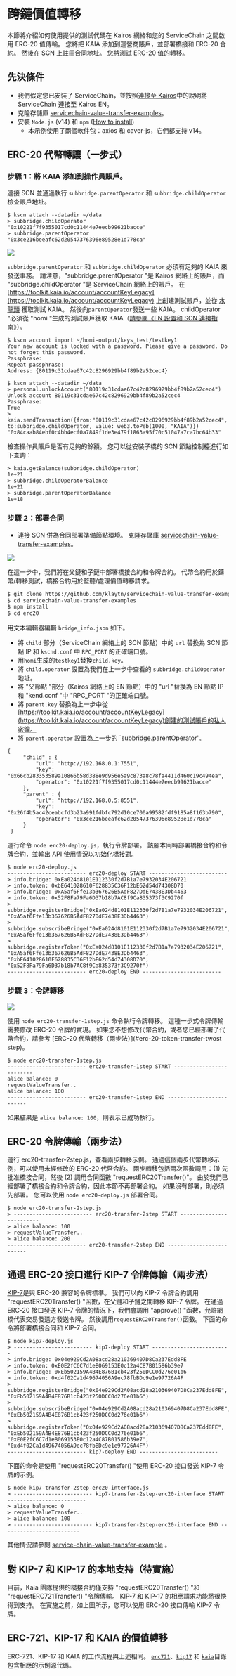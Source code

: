 # 跨鏈價值轉移

本節將介紹如何使用提供的測試代碼在 Kairos 網絡和您的 ServiceChain 之間啟用 ERC-20 值傳輸。
您將把 KAIA 添加到運營商賬戶，並部署橋接和 ERC-20 合約。
然後在 SCN 上註冊合同地址。 您將測試 ERC-20 值的轉移。

## 先決條件<a id="prerequisites"></a>

- 我們假定您已安裝了 ServiceChain，並按照[連接至 Kairos](en-scn-connection.md)中的說明將 ServiceChain 連接至 Kairos EN。
- 克隆存儲庫 [servicechain-value-transfer-examples](https://github.com/klaytn/servicechain-value-transfer-examples)。
- 安裝 `Node.js` (v14) 和 `npm` ([How to install](https://nodejs.org/en/download/package-manager/))
  - 本示例使用了兩個軟件包：axios 和 caver-js，它們都支持 v14。

## ERC-20 代幣轉讓（一步式）<a id="erc-20-token-transfer-onestep"></a>

### 步驟 1：將 KAIA 添加到操作員賬戶。 <a id="step-1-add-kaia-to-the-operator-accounts"></a>

連接 SCN 並通過執行 `subbridge.parentOperator` 和 `subbridge.childOperator` 檢查賬戶地址。

```
$ kscn attach --datadir ~/data
> subbridge.childOperator
"0x10221f7f9355017cd0c11444e7eecb99621bacce"
> subbridge.parentOperator
"0x3ce216beeafc62d20547376396e89528e1d778ca"
```

![](/img/nodes/sc-vt-add-klay.png)

`subbridge.parentOperator` 和 `subbridge.childOperator` 必須有足夠的 KAIA 來發送事務。 請注意，"subbridge.parentOperator "是 Kairos 網絡上的賬戶，而 "subbridge.childOperator "是 ServiceChain 網絡上的賬戶。
在 [https://toolkit.kaia.io/account/accountKeyLegacy](https://toolkit.kaia.io/account/accountKeyLegacy) 上創建測試賬戶，並從 [水龍頭](https://faucet.kaia.io/) 獲取測試 KAIA。 然後向`parentOperator`發送一些 KAIA。 childOperator "必須從 "homi "生成的測試賬戶獲取 KAIA（[請參閱《EN 設置和 SCN 連接指南》](en-scn-connection.md)）。

```
$ kscn account import ~/homi-output/keys_test/testkey1
Your new account is locked with a password. Please give a password. Do not forget this password.
Passphrase:
Repeat passphrase:
Address: {80119c31cdae67c42c8296929bb4f89b2a52cec4}
```

```
$ kscn attach --datadir ~/data
> personal.unlockAccount("80119c31cdae67c42c8296929bb4f89b2a52cec4")
Unlock account 80119c31cdae67c42c8296929bb4f89b2a52cec4
Passphrase:
True
> kaia.sendTransaction({from:"80119c31cdae67c42c8296929bb4f89b2a52cec4", to:subbridge.childOperator, value: web3.toPeb(1000, "KAIA")})
"0x84caab84ebf0c4bb4ecf0a7849f1de3e479f1863a95f70c51047a7ca7bc64b33"
```

檢查操作員賬戶是否有足夠的餘額。 您可以從安裝子橋的 SCN 節點控制檯進行如下查詢：

```
> kaia.getBalance(subbridge.childOperator)
1e+21
> subbridge.childOperatorBalance
1e+21
> subbridge.parentOperatorBalance
1e+18
```

### 步驟 2：部署合同<a id="step-2-deploy-contracts"></a>

- 連接 SCN 併為合同部署準備節點環境。
  克隆存儲庫 [servicechain-value-transfer-examples](https://github.com/klaytn/servicechain-value-transfer-examples)。

![](/img/nodes/sc-vt-deploy.png)

在這一步中，我們將在父鏈和子鏈中部署橋接合約和令牌合約。
代幣合約用於鑄幣/轉移測試，橋接合約用於監聽/處理價值轉移請求。

```bash
$ git clone https://github.com/klaytn/servicechain-value-transfer-examples
$ cd servicechain-value-transfer-examples
$ npm install
$ cd erc20
```

用文本編輯器編輯 `bridge_info.json` 如下。

- 將 `child` 部分（ServiceChain 網絡上的 SCN 節點）中的 `url` 替換為 SCN 節點 IP 和 `kscnd.conf` 中 `RPC_PORT` 的正確端口號。
- 用`homi`生成的`testkey1`替換`child.key`。
- 將 `child.operator` 設置為我們在上一步中查看的 `subbridge.childOperator` 地址。
- 將 "父節點 "部分（Kairos 網絡上的 EN 節點）中的 "url "替換為 EN 節點 IP 和 "kend.conf "中 "RPC_PORT "的正確端口號。
- 將 `parent.key` 替換為上一步中從 [https://toolkit.kaia.io/account/accountKeyLegacy](https://toolkit.kaia.io/account/accountKeyLegacy)創建的測試賬戶的私人密鑰。
- 將 `parent.operator` 設置為上一步的 \`subbridge.parentOperator'。

```
{
     "child" : {
         "url": "http://192.168.0.1:7551",
         "key": "0x66cb283353589a10866b58d388e9d956e5a9c873a8c78fa4411d460c19c494ea",
         "operator": "0x10221f7f9355017cd0c11444e7eecb99621bacce"
     },
     "parent" : {
         "url": "http://192.168.0.5:8551",
         "key": "0x26f4b5ac42ceabcfd3b23a991fdbfc792d10ce700a99582fdf9185a8f163b790",
         "operator": "0x3ce216beeafc62d20547376396e89528e1d778ca"
     }
 }
```

運行命令 `node erc20-deploy.js`，執行令牌部署。 該腳本同時部署橋接合約和令牌合約，並輸出 API 使用情況以初始化橋接對。

```
$ node erc20-deploy.js
------------------------- erc20-deploy START -------------------------
> info.bridge: 0xEa024d8101E112330f2d7B1a7e7932034E206721
> info.token: 0xbE641028610F628835C36F12bE62d54d74308D70
> info.bridge: 0xA5af6Ffe13b367626B5AdF827DdE7438E3Db4463
> info.token: 0x52F8Fa79Fa6D37b18b7AC8f9Ca835373f3C9270f
> subbridge.registerBridge("0xEa024d8101E112330f2d7B1a7e7932034E206721", "0xA5af6Ffe13b367626B5AdF827DdE7438E3Db4463")
> subbridge.subscribeBridge("0xEa024d8101E112330f2d7B1a7e7932034E206721", "0xA5af6Ffe13b367626B5AdF827DdE7438E3Db4463")
> subbridge.registerToken("0xEa024d8101E112330f2d7B1a7e7932034E206721", "0xA5af6Ffe13b367626B5AdF827DdE7438E3Db4463", "0xbE641028610F628835C36F12bE62d54d74308D70", "0x52F8Fa79Fa6D37b18b7AC8f9Ca835373f3C9270f")
------------------------- erc20-deploy END -------------------------
```

### 步驟 3：令牌轉移<a id="step-3-token-transfer"></a>

![](/img/nodes/sc-vt-transfer.png)

使用 `node erc20-transfer-1step.js` 命令執行令牌轉移。 這種一步式令牌傳輸需要修改 ERC-20 令牌的實現。 如果您不想修改代幣合約，或者您已經部署了代幣合約，請參考 [ERC-20 代幣轉移（兩步法）](#erc-20-token-transfer-twost step)。

```
$ node erc20-transfer-1step.js
------------------------- erc20-transfer-1step START -------------------------
alice balance: 0
requestValueTransfer..
alice balance: 100
------------------------- erc20-transfer-1step END -------------------------
```

如果結果是 `alice balance: 100`，則表示已成功執行。

## ERC-20 令牌傳輸（兩步法）<a id="erc-20-token-transfer-twostep"></a>

運行 erc20-transfer-2step.js，查看兩步轉移示例。 通過這個兩步代幣轉移示例，可以使用未經修改的 ERC-20 代幣合約。
兩步轉移包括兩次函數調用：(1) 先批准橋接合同，然後 (2) 調用合同函數 "requestERC20Transfer()"。
由於我們已經部署了橋接合約和令牌合約，因此本節不再部署合約。 如果沒有部署，則必須先部署。 您可以使用 `node erc20-deploy.js` 部署合同。

```
$ node erc20-transfer-2step.js
> ------------------------- erc20-transfer-2step START -------------------------
> alice balance: 100
> requestValueTransfer..
> alice balance: 200
------------------------- erc20-transfer-2step END -------------------------
```

## 通過 ERC-20 接口進行 KIP-7 令牌傳輸（兩步法）<a id="kip-7-token-transfer-via-erc-20-interface-two-step"></a>

[KIP-7](https://kips.kaia.io/KIPs/kip-7)是與 ERC-20 兼容的令牌標準。 我們可以向 KIP-7 令牌合約調用 "requestERC20Transfer() "函數，在父鏈和子鏈之間轉移 KIP-7 令牌。
在通過 ERC-20 接口發送 KIP-7 令牌的情況下，我們會調用 "approve() "函數，允許網橋代表交易發送方發送令牌。 然後調用`requestERC20Transfer()`函數。
下面的命令將部署橋接合同和 KIP-7 合同。

```
$ node kip7-deploy.js
> ------------------------- kip7-deploy START -------------------------
> info.bridge: 0x04e929Cd2A08acd28a210369407D8Ca237Edd8FE
> info.token: 0xE0E2fC6C7d1eB069153E0c12a4C87B01586b39e7
> info.bridge: 0xEb502159A4B4E876B1cb423f250DCC0d276e01b6
> info.token: 0xd4f02Ca1d49674056A9ec78fbBDc9e1e97726A4F
> subbridge.registerBridge("0x04e929Cd2A08acd28a210369407D8Ca237Edd8FE", "0xEb502159A4B4E876B1cb423f250DCC0d276e01b6")
> subbridge.subscribeBridge("0x04e929Cd2A08acd28a210369407D8Ca237Edd8FE", "0xEb502159A4B4E876B1cb423f250DCC0d276e01b6")
> subbridge.registerToken("0x04e929Cd2A08acd28a210369407D8Ca237Edd8FE", "0xEb502159A4B4E876B1cb423f250DCC0d276e01b6", "0xE0E2fC6C7d1eB069153E0c12a4C87B01586b39e7", "0xd4f02Ca1d49674056A9ec78fbBDc9e1e97726A4F")
------------------------- kip7-deploy END -------------------------
```

下面的命令是使用 "requestERC20Transfer() "使用 ERC-20 接口發送 KIP-7 令牌的示例。

```
$ node kip7-transfer-2step-erc20-interface.js
> ------------------------- kip7-transfer-2step-erc20-interface START -------------------------
> alice balance: 0
> requestValueTransfer..
> alice balance: 100
> ------------------------- kip7-transfer-2step-erc20-interface END -------------------------
```

其他情況請參閱 [service-chain-value-transfer-example](https://github.com/klaytn/servicechain-value-transfer-examples) 。

## 對 KIP-7 和 KIP-17 的本地支持（待實施）<a id="native-support-for-kip-7-and-kip-17-to-be-implemented"></a>

目前，Kaia 團隊提供的橋接合約僅支持 "requestERC20Transfer() "和 "requestERC721Transfer() "令牌傳輸。 KIP-7 和 KIP-17 的相應請求功能將很快得到支持。 在實施之前，如上圖所示，您可以使用 ERC-20 接口傳輸 KIP-7 令牌。

## ERC-721、KIP-17 和 KAIA 的價值轉移<a id="value-transfer-for-erc721-kip17-and-klay"></a>

ERC-721、KIP-17 和 KAIA 的工作流程與上述相同。 [`erc721`](https://github.com/klaytn/servicechain-value-transfer-examples/tree/main/erc721)、[`kip17`](https://github.com/klaytn/servicechain-value-transfer-examples/tree/main/kip17) 和 [`kaia`](https://github.com/klaytn/servicechain-value-transfer-examples/tree/main/klay)目錄包含相應的示例源代碼。
